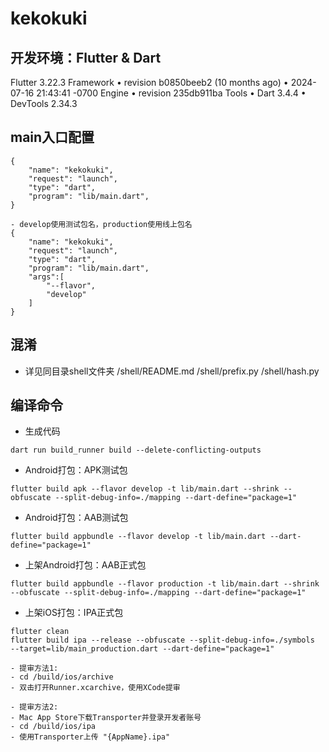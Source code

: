 # kekokuki

## 开发环境：Flutter & Dart
Flutter 3.22.3
Framework • revision b0850beeb2 (10 months ago) • 2024-07-16 21:43:41 -0700
Engine • revision 235db911ba
Tools • Dart 3.4.4 • DevTools 2.34.3

## main入口配置
``` iOS:
{
    "name": "kekokuki",
    "request": "launch",
    "type": "dart",
    "program": "lib/main.dart",
}
```
``` Android:
- develop使用测试包名，production使用线上包名
{
    "name": "kekokuki",
    "request": "launch",
    "type": "dart",
    "program": "lib/main.dart",
    "args":[
        "--flavor",
        "develop"
    ]
}
```


## 混淆
- 详见同目录shell文件夹
/shell/README.md
/shell/prefix.py
/shell/hash.py

## 编译命令

- 生成代码
``` shell
dart run build_runner build --delete-conflicting-outputs
```

- Android打包：APK测试包
```shell
flutter build apk --flavor develop -t lib/main.dart --shrink --obfuscate --split-debug-info=./mapping --dart-define="package=1"
```

- Android打包：AAB测试包
```shell
flutter build appbundle --flavor develop -t lib/main.dart --dart-define="package=1"
```

- 上架Android打包：AAB正式包
```shell
flutter build appbundle --flavor production -t lib/main.dart --shrink --obfuscate --split-debug-info=./mapping --dart-define="package=1"
```

- 上架iOS打包：IPA正式包
```shell
flutter clean
flutter build ipa --release --obfuscate --split-debug-info=./symbols  --target=lib/main_production.dart --dart-define="package=1"

- 提审方法1: 
- cd /build/ios/archive
- 双击打开Runner.xcarchive，使用XCode提审

- 提审方法2:
- Mac App Store下载Transporter并登录开发者账号
- cd /build/ios/ipa
- 使用Transporter上传 "{AppName}.ipa"

```